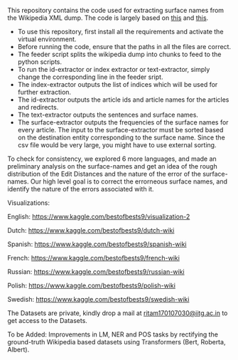This repository contains the code used for extracting surface names from the Wikipedia XML dump. The code is largely based on [this](https://github.com/jeffheaton/article-code/blob/master/python/wikipedia/wiki-basic-stream.py)
and [this](https://github.com/CyberZHG/wiki-dump-reader). 

* To use this repository, first install all the requirements and activate the virtual environment.
* Before running the code, ensure that the paths in all the files are correct.
* The feeder script splits the wikipedia dump into chunks to feed to the python scripts.
* To run the id-extractor or index extractor or text-extractor, simply change the corresponding line in the feeder sript.
* The index-extractor outputs the list of indices which will be used for further extraction.
* The id-extractor outputs the article ids and article names for the articles and redirects.
* The text-extractor outputs the sentences and surface names.
* The surface-extractor outputs the frequencies of the surface names for every article. The input to the surface-extractor must be sorted based on the destination entity corresponding to the surface name. Since the csv file would be very large, you might have to use external sorting.


To check for consistency, we explored 6 more languages, and made an preliminary analysis on the surface-names and get an idea of the rough distribution of the Edit Distances and the nature of the error of the surface-names. Our high level goal is to correct the errorneous surface names, and identify the nature of the errors associated with it.

Visualizations:

English: https://www.kaggle.com/bestofbests9/visualization-2

Dutch: https://www.kaggle.com/bestofbests9/dutch-wiki

Spanish: https://www.kaggle.com/bestofbests9/spanish-wiki

French: https://www.kaggle.com/bestofbests9/french-wiki

Russian: https://www.kaggle.com/bestofbests9/russian-wiki

Polish: https://www.kaggle.com/bestofbests9/polish-wiki

Swedish: https://www.kaggle.com/bestofbests9/swedish-wiki

The Datasets are private, kindly drop a mail at ritam170107030@iitg.ac.in to get access to the Datasets.

To be Added:
Improvements in LM, NER and POS tasks by rectifying the ground-truth Wikipedia based datasets using Transformers (Bert, Roberta, Albert).
